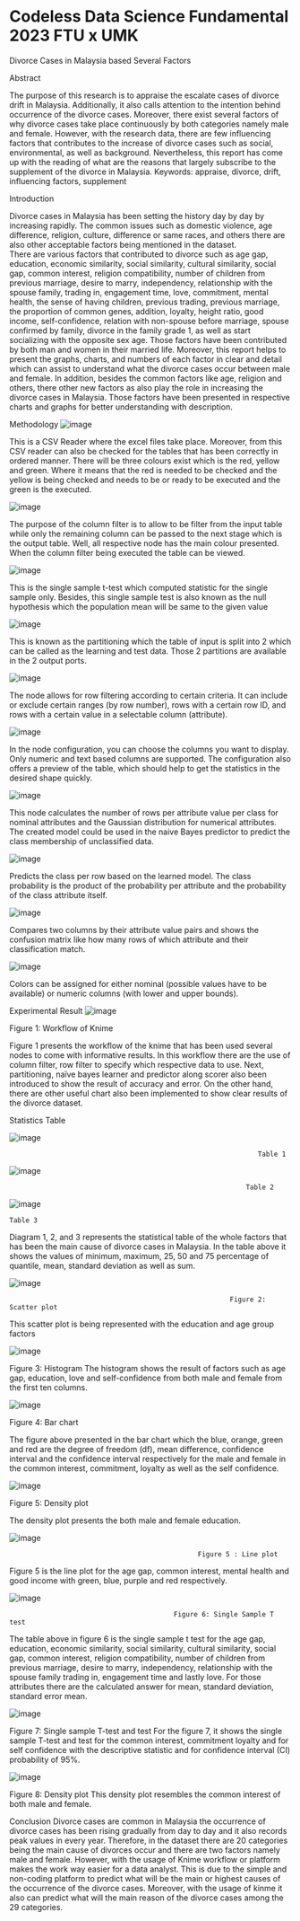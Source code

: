 # Codeless Data Science Fundamental 2023 FTU x UMK

Divorce Cases in Malaysia based Several Factors

Abstract 

The purpose of this research is to appraise the escalate cases of divorce drift in Malaysia. Additionally, it also calls attention to the intention behind occurrence of the divorce cases. Moreover, there exist several factors of why divorce cases take place continuously by both categories namely male and female. However, with the research data, there are few influencing factors that contributes to the increase of divorce cases such as social, environmental, as well as background. Nevertheless, this report has come up with the reading of what are the reasons that largely subscribe to the supplement of the divorce in Malaysia.
Keywords: appraise, divorce, drift, influencing factors, supplement 

Introduction

Divorce cases in Malaysia has been setting the history day by day by increasing rapidly. The common issues such as domestic violence, age difference, religion, culture, difference or same races, and others there are also other acceptable factors being mentioned in the dataset.   
There are various factors that contributed to divorce such as age gap, education, economic similarity, social similarity, cultural similarity, social gap, common interest, religion compatibility, number of children from previous marriage, desire to marry, independency, relationship with the spouse family, trading in, engagement time, love, commitment, mental health, the sense of having children, previous trading, previous marriage, the proportion of common genes, addition, loyalty, height ratio, good income, self-confidence, relation with non-spouse before marriage, spouse confirmed by family, divorce in the family grade 1, as well as start socializing with the opposite sex age. Those factors have been contributed by both man and women in their married life.
Moreover, this report helps to present the graphs, charts, and numbers of each factor in clear and detail which can assist to understand what the divorce cases occur between male and female. In addition, besides the common factors like age, religion and others, there other new factors as also play the role in increasing the divorce cases in Malaysia. Those factors have been presented in respective charts and graphs for better understanding with description. 

Methodology
![image](https://github.com/langsari/codeless-data-science-fundamental-2023-FTU-x-UMK/assets/93998833/a5ff05d1-ed79-4a3d-9367-138c7e0e3a58)


This is a CSV Reader where the excel files take place. Moreover, from this CSV reader can also be checked for the tables that has been correctly in ordered manner. There will be three colours exist which is the red, yellow and green. Where it means that the red is needed to be checked and the yellow is being checked and needs to be or ready to be executed and the green is the executed.


![image](https://github.com/langsari/codeless-data-science-fundamental-2023-FTU-x-UMK/assets/93998833/faa1975f-c872-441c-b57f-214dce9f7002)

The purpose of the column filter is to allow to be filter from the input table while only the remaining column can be passed to the next stage which is the output table. Well, all respective node has the main colour presented. When the column filter being executed the table can be viewed.


![image](https://github.com/langsari/codeless-data-science-fundamental-2023-FTU-x-UMK/assets/93998833/0ad4d37d-f353-4d0c-9da7-0ab803dbdcf0)

This is the single sample t-test which computed statistic for the single sample only. Besides, this single sample test is also known as the null hypothesis which the population mean will be same to the given value

![image](https://github.com/langsari/codeless-data-science-fundamental-2023-FTU-x-UMK/assets/93998833/c1b03978-579d-4b81-943c-cbaa3477a63d)

This is known as the partitioning which the table of input is split into 2 which can be called as the learning and test data. Those 2 partitions are available in the 2 output ports.

![image](https://github.com/langsari/codeless-data-science-fundamental-2023-FTU-x-UMK/assets/93998833/6b05d499-0b4a-430b-85d9-340f6e4c49d4)

The node allows for row filtering according to certain criteria. It can include or exclude certain ranges (by row number), rows with a certain row ID, and rows with a certain value in a selectable column (attribute).

![image](https://github.com/langsari/codeless-data-science-fundamental-2023-FTU-x-UMK/assets/93998833/ef555ea6-be78-493a-8e44-237d021cd419)

In the node configuration, you can choose the columns you want to display. Only numeric and text based columns are supported. 
The configuration also offers a preview of the table, which should help to get the statistics in the desired shape quickly.

![image](https://github.com/langsari/codeless-data-science-fundamental-2023-FTU-x-UMK/assets/93998833/975ac4a8-8dd7-439f-8e63-ad7b45d54ec3)

This node calculates the number of rows per attribute value per class for nominal attributes and the Gaussian distribution for numerical attributes. The created model could be used in the naive Bayes predictor to predict the class membership of unclassified data.


![image](https://github.com/langsari/codeless-data-science-fundamental-2023-FTU-x-UMK/assets/93998833/6e7c6a4d-0690-4a01-bfe9-c41c86872c45)




Predicts the class per row based on the learned model. The class probability is the product of the probability per attribute and the probability of the class attribute itself. 

![image](https://github.com/langsari/codeless-data-science-fundamental-2023-FTU-x-UMK/assets/93998833/941b0d4f-84b9-4a3d-87c4-65f5aa8f5af9)



Compares two columns by their attribute value pairs and shows the confusion matrix like how many rows of which attribute and their classification match.


![image](https://github.com/langsari/codeless-data-science-fundamental-2023-FTU-x-UMK/assets/93998833/92f4e1b3-9c89-433b-bf65-099f42fe817c)

Colors can be assigned for either nominal (possible values have to be available) or numeric columns (with lower and upper bounds).




Experimental Result
![image](https://github.com/langsari/codeless-data-science-fundamental-2023-FTU-x-UMK/assets/93998833/ed6389d8-4548-4180-b2c0-19242ba898c7)


Figure 1: Workflow of Knime

Figure 1 presents the workflow of the knime that has been used several nodes to come with informative results. In this workflow there are the use of column filter, row filter to specify which respective data to use. Next, partitioning, naïve bayes learner and predictor along scorer also been introduced to show the result of accuracy and error. On the other hand, there are other useful chart also been implemented to show clear results of the divorce dataset.

Statistics Table

![image](https://github.com/langsari/codeless-data-science-fundamental-2023-FTU-x-UMK/assets/93998833/8c803284-0999-4f72-880a-bf92d5646d2c)

                                                                  Table 1


![image](https://github.com/langsari/codeless-data-science-fundamental-2023-FTU-x-UMK/assets/93998833/4b17af21-0318-473d-b79f-11429c05cbcd)
	





                                                               Table 2

 ![image](https://github.com/langsari/codeless-data-science-fundamental-2023-FTU-x-UMK/assets/93998833/5145bff8-3765-4f7f-ba94-ec808adf35af)
                                                              
	Table 3

Diagram 1, 2, and 3 represents the statistical table of the whole factors that has been the main cause of divorce cases in Malaysia. In the table above it shows the values of minimum, maximum, 25, 50 and 75 percentage of quantile, mean, standard deviation as well as sum.

![image](https://github.com/langsari/codeless-data-science-fundamental-2023-FTU-x-UMK/assets/93998833/7e189e3e-9c20-46b2-b40f-e8f36a08a5cd)

                                                           Figure 2: Scatter plot

This scatter plot is being represented with the education and age group factors


![image](https://github.com/langsari/codeless-data-science-fundamental-2023-FTU-x-UMK/assets/93998833/f11ca6af-019d-486d-a6ba-75c4255874dd)

Figure 3: Histogram
The histogram shows the result of factors such as age gap, education, love and self-confidence from both male and female from the first ten columns.


![image](https://github.com/langsari/codeless-data-science-fundamental-2023-FTU-x-UMK/assets/93998833/27479525-d907-4ef1-b959-872ae1d6d452)
   

Figure 4: Bar chart

The figure above presented in the bar chart which the blue, orange, green and red are the degree of freedom (df), mean difference, confidence interval and the confidence interval respectively for the male and female in the common interest, commitment, loyalty as well as the self confidence.


![image](https://github.com/langsari/codeless-data-science-fundamental-2023-FTU-x-UMK/assets/93998833/6a638d9b-2122-4451-91b8-60f6aeac4b71)

Figure 5: Density plot

The density plot presents the both male and female education.

![image](https://github.com/langsari/codeless-data-science-fundamental-2023-FTU-x-UMK/assets/93998833/b7785eba-355f-4ad3-9f2f-840dfb5865fc)

                                                   Figure 5 : Line plot

Figure 5 is the line plot for the age gap, common interest, mental health and good income with green, blue, purple and red respectively.


![image](https://github.com/langsari/codeless-data-science-fundamental-2023-FTU-x-UMK/assets/93998833/346ae72e-6a9a-4e6f-a435-a289a0727f35)

                                             Figure 6: Single Sample T test
The table above in figure 6 is the single sample t test for the age gap, education, economic similarity, social similarity, cultural similarity, social gap, common interest, religion compatibility, number of children from previous marriage, desire to marry, independency, relationship with the spouse family trading in, engagement time and lastly love. For those attributes there are the calculated answer for mean, standard deviation, standard error mean.


![image](https://github.com/langsari/codeless-data-science-fundamental-2023-FTU-x-UMK/assets/93998833/1bd2b4d6-f32c-4f8f-a214-8cb5bf5c29f6)


Figure 7: Single sample T-test and test
For the figure 7, it shows the single sample T-test and test for the common interest, commitment loyalty and for self confidence with the descriptive statistic and for confidence interval (CI) probability of 95%.


 ![image](https://github.com/langsari/codeless-data-science-fundamental-2023-FTU-x-UMK/assets/93998833/c6d9ee01-115c-401d-8b26-3d41723e7c43)



Figure 8: Density plot
This density plot resembles the common interest of both male and female.

Conclusion 
Divorce cases are common in Malaysia the occurrence of divorce cases has been rising gradually from day to day and it also records peak values in every year. Therefore, in the dataset there are 20 categories being the main cause of divorces occur and there are two factors namely male and female. However, with the usage of Knime workflow or platform makes the work way easier for a data analyst. This is due to the simple and non-coding platform to predict what will be the main or highest causes of the occurrence of the divorce cases. Moreover, with the usage of kinme it also can predict what will the main reason of the divorce cases among the 29 categories.



